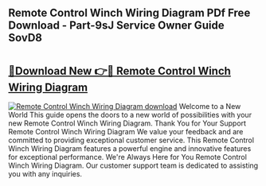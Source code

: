 ## Remote Control Winch Wiring Diagram PDf Free Download - Part-9sJ Service Owner Guide SovD8

# <h2><a href="http://dfhl3r7.blite.top/?on=Remote+Control+Winch+Wiring+Diagram">🔗Download New 👉🔴 Remote Control Winch Wiring Diagram</a></h2>

[![Remote Control Winch Wiring Diagram download](https://i.imgur.com/lujVjoI.png)](http://dfhl3r7.blite.top/?on=Remote+Control+Winch+Wiring+Diagram)
Welcome to a New World This guide opens the doors to a new world of possibilities with your new Remote Control Winch Wiring Diagram. Thank You for Your Support Remote Control Winch Wiring Diagram We value your feedback and are committed to providing exceptional customer service. This Remote Control Winch Wiring Diagram features a powerful engine and innovative features for exceptional performance. We're Always Here for You Remote Control Winch Wiring Diagram. Our customer support team is dedicated to assisting you with any inquiries.
